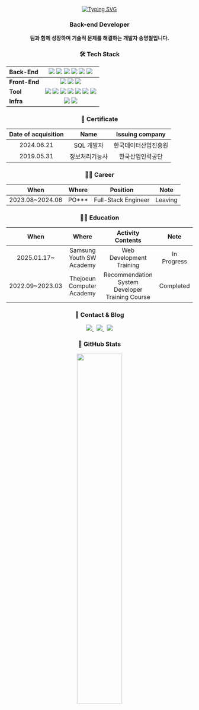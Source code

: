 <div align="center">
<!--font: https://fonts.google.com/specimen/Redressed   Redressed,Festive --> 

[![Typing SVG](https://readme-typing-svg.herokuapp.com/?color=6796e5&lines=Hello~!!&font=Dancing+Script&size=50&center=true&vCenter=true&width=600&height=80)](https://git.io/typing-svg)

### Back-end Developer

<b>팀과 함께 성장하며 기술적 문제를 해결하는 개발자 송명철입니다.</b>

### 🛠️ Tech Stack

<!-- <img src="https://img.shields.io/badge/표시할이름-색상?style=flat-square&logo=기술스택아이콘&logoColor=white"> -->
<!-- Simple Icons URL : https://simpleicons.org/ -->

|<b>Back-End</b>|<img src="https://img.shields.io/badge/NestJS-E0234E?style=flat-square&logo=nestjs&logoColor=white"> <img src="https://img.shields.io/badge/TypeScript-3178C6?style=flat-square&logo=typescript&logoColor=white"> <img src="https://img.shields.io/badge/TypeORM-FE0803?style=flat-square&logo=typeorm&logoColor=white"> <img src="https://img.shields.io/badge/PostgreSQL-4169E1?style=flat-square&logo=postgresql&logoColor=white"> <img src="https://img.shields.io/badge/MySQL-4479A1?style=flat-square&logo=mysql&logoColor=white"> <img src="https://img.shields.io/badge/SQLite-003B57?style=flat-square&logo=SQLite&logoColor=white">|
|:--|:--:|
|<b>Front-End</b>| <img src="https://img.shields.io/badge/Svelte-FF3E00?style=flat-square&logo=svelte&logoColor=white"> <img src="https://img.shields.io/badge/Tailwind CSS-06B6D4?style=flat-square&logo=tailwindcss&logoColor=white"> <img src="https://img.shields.io/badge/TypeScript-3178C6?style=flat-square&logo=typescript&logoColor=white"> |
|<b>Tool</b>|<img src="https://img.shields.io/badge/GitHub-181717?style=flat-square&logo=github&logoColor=white"> <img src="https://img.shields.io/badge/Notion-000000?style=flat-square&logo=notion&logoColor=white"> <img src="https://img.shields.io/badge/Postman-FF6C37?style=flat-square&logo=postman&logoColor=white">  <img src="https://img.shields.io/badge/Figma-F24E1E?style=flat-square&logo=figma&logoColor=white"> <img src="https://img.shields.io/badge/Jira-0052CC?style=flat-square&logo=jira&logoColor=white"> <img src="https://img.shields.io/badge/Miro-F24E1E?style=flat-square&logo=miro&logoColor=white"> <img src="https://img.shields.io/badge/Selenium-43B02A?style=flat-square&logo=selenium&logoColor=white">|
|<b>Infra</b>|<img src="https://img.shields.io/badge/Docker-2496ED?style=flat-square&logo=docker&logoColor=white"> <img src="https://img.shields.io/badge/Grafana-F46800?style=flat-square&logo=grafana&logoColor=white">|


<!-- TODO : Notion 이력서 생성 및 작성하기 -->

<!-- <br>
  <a href="https://www.notion.so/e4e7fbe1e231401f8c860e8c635c766a" target="_blank"><img src="https://img.shields.io/badge/Notion-show-1F305F?style=social&logo=Notion&logoColor=black"/></a>
<br> -->


<!-- TODO : Project List -->

### 🪪 Certificate

|Date of acquisition|Name|Issuing company|
|:--:|:--:|:--:|
|2024.06.21|SQL 개발자|한국데이터산업진흥원|
|2019.05.31|정보처리기능사|한국산업인력공단|

### 🧑‍💼 Career
|When|Where|Position|Note|
|:--:|:--:|:--:|:--:|
|2023.08~2024.06|PO***|Full-Stack Engineer|Leaving|

### 🧑‍🎓 Education
|When|Where|Activity Contents|Note|
|:--:|:--:|:--:|:--:|
|2025.01.17~|Samsung Youth SW Academy | Web Development Training | In Progress|
|2022.09~2023.03|Thejoeun Computer Academy| Recommendation System Developer Training Course| Completed


### 📮 Contact & Blog
<a href="mailto:msoko89@gmail.com">
  <img src="https://img.shields.io/badge/Gmail-EA4335?style=flat-square&logo=gmail&logoColor=white">
</a>&nbsp
<a href="mailto:msoko1@naver.com">
  <img src="https://img.shields.io/badge/Naver-03C75A?style=flat-square&logo=naver&logoColor=white">
</a>&nbsp
<a href="https://smasmc.tistory.com">
  <img src="https://img.shields.io/badge/Tistory Blog-000000?style=flat-square&logo=tistory&logoColor=white">
</a>

### 🌟 GitHub Stats
  
<a href="s">
  <img src="https://github-readme-stats.vercel.app/api?username=SMASMC&theme=tokyonight&show_icons=true&text_color=e5e5f0&icon_color=707070&hide_border=true" width="49.2%" />
